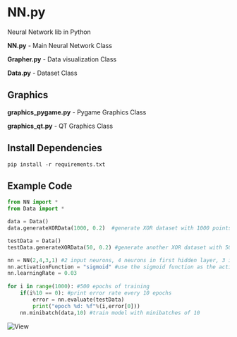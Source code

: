 # NN.py
Neural Network lib in Python

**NN.py**         - Main Neural Network Class

**Grapher.py**    - Data visualization Class

**Data.py**       - Dataset Class

## Graphics
**graphics_pygame.py**   - Pygame Graphics Class

**graphics_qt.py**       - QT Graphics Class


## Install Dependencies
    pip install -r requirements.txt

## Example Code
```py
from NN import *
from Data import *

data = Data()
data.generateXORData(1000, 0.2)  #generate XOR dataset with 1000 points

testData = Data()
testData.generateXORData(50, 0.2) #generate another XOR dataset with 50 points, this will be used for validation

nn = NN(2,4,3,1) #2 input neurons, 4 neurons in first hidden layer, 3 in second hidden layer and 1 in output layer
nn.activationFunction = "sigmoid" #use the sigmoid function as the activation function
nn.learningRate = 0.03
    
for i in range(1000): #500 epochs of training
    if(i%10 == 0): #print error rate every 10 epochs
        error = nn.evaluate(testData)
        print("epoch %d: %f"%(i,error[0]))
    nn.minibatch(data,10) #train model with minibatches of 10
```

![View](view.gif)
